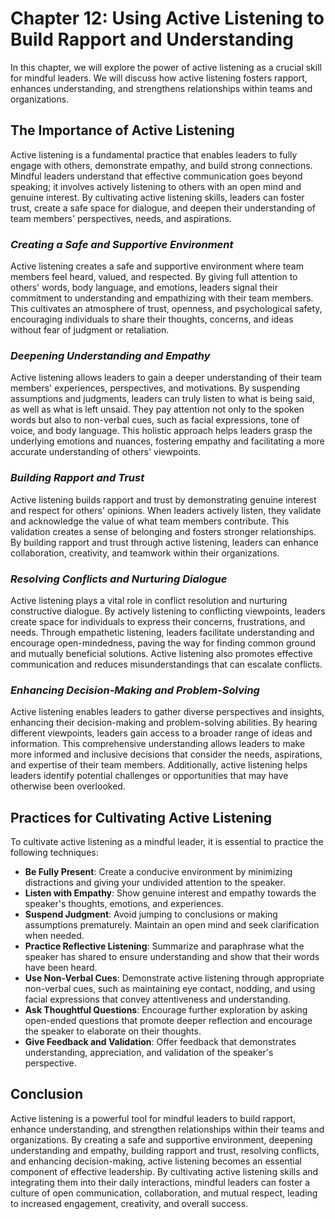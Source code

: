 Chapter 12: Using Active Listening to Build Rapport and Understanding
=====================================================================

In this chapter, we will explore the power of active listening as a crucial skill for mindful leaders. We will discuss how active listening fosters rapport, enhances understanding, and strengthens relationships within teams and organizations.

**The Importance of Active Listening**
--------------------------------------

Active listening is a fundamental practice that enables leaders to fully engage with others, demonstrate empathy, and build strong connections. Mindful leaders understand that effective communication goes beyond speaking; it involves actively listening to others with an open mind and genuine interest. By cultivating active listening skills, leaders can foster trust, create a safe space for dialogue, and deepen their understanding of team members' perspectives, needs, and aspirations.

### *Creating a Safe and Supportive Environment*

Active listening creates a safe and supportive environment where team members feel heard, valued, and respected. By giving full attention to others' words, body language, and emotions, leaders signal their commitment to understanding and empathizing with their team members. This cultivates an atmosphere of trust, openness, and psychological safety, encouraging individuals to share their thoughts, concerns, and ideas without fear of judgment or retaliation.

### *Deepening Understanding and Empathy*

Active listening allows leaders to gain a deeper understanding of their team members' experiences, perspectives, and motivations. By suspending assumptions and judgments, leaders can truly listen to what is being said, as well as what is left unsaid. They pay attention not only to the spoken words but also to non-verbal cues, such as facial expressions, tone of voice, and body language. This holistic approach helps leaders grasp the underlying emotions and nuances, fostering empathy and facilitating a more accurate understanding of others' viewpoints.

### *Building Rapport and Trust*

Active listening builds rapport and trust by demonstrating genuine interest and respect for others' opinions. When leaders actively listen, they validate and acknowledge the value of what team members contribute. This validation creates a sense of belonging and fosters stronger relationships. By building rapport and trust through active listening, leaders can enhance collaboration, creativity, and teamwork within their organizations.

### *Resolving Conflicts and Nurturing Dialogue*

Active listening plays a vital role in conflict resolution and nurturing constructive dialogue. By actively listening to conflicting viewpoints, leaders create space for individuals to express their concerns, frustrations, and needs. Through empathetic listening, leaders facilitate understanding and encourage open-mindedness, paving the way for finding common ground and mutually beneficial solutions. Active listening also promotes effective communication and reduces misunderstandings that can escalate conflicts.

### *Enhancing Decision-Making and Problem-Solving*

Active listening enables leaders to gather diverse perspectives and insights, enhancing their decision-making and problem-solving abilities. By hearing different viewpoints, leaders gain access to a broader range of ideas and information. This comprehensive understanding allows leaders to make more informed and inclusive decisions that consider the needs, aspirations, and expertise of their team members. Additionally, active listening helps leaders identify potential challenges or opportunities that may have otherwise been overlooked.

**Practices for Cultivating Active Listening**
----------------------------------------------

To cultivate active listening as a mindful leader, it is essential to practice the following techniques:

* **Be Fully Present**: Create a conducive environment by minimizing distractions and giving your undivided attention to the speaker.
* **Listen with Empathy**: Show genuine interest and empathy towards the speaker's thoughts, emotions, and experiences.
* **Suspend Judgment**: Avoid jumping to conclusions or making assumptions prematurely. Maintain an open mind and seek clarification when needed.
* **Practice Reflective Listening**: Summarize and paraphrase what the speaker has shared to ensure understanding and show that their words have been heard.
* **Use Non-Verbal Cues**: Demonstrate active listening through appropriate non-verbal cues, such as maintaining eye contact, nodding, and using facial expressions that convey attentiveness and understanding.
* **Ask Thoughtful Questions**: Encourage further exploration by asking open-ended questions that promote deeper reflection and encourage the speaker to elaborate on their thoughts.
* **Give Feedback and Validation**: Offer feedback that demonstrates understanding, appreciation, and validation of the speaker's perspective.

**Conclusion**
--------------

Active listening is a powerful tool for mindful leaders to build rapport, enhance understanding, and strengthen relationships within their teams and organizations. By creating a safe and supportive environment, deepening understanding and empathy, building rapport and trust, resolving conflicts, and enhancing decision-making, active listening becomes an essential component of effective leadership. By cultivating active listening skills and integrating them into their daily interactions, mindful leaders can foster a culture of open communication, collaboration, and mutual respect, leading to increased engagement, creativity, and overall success.
